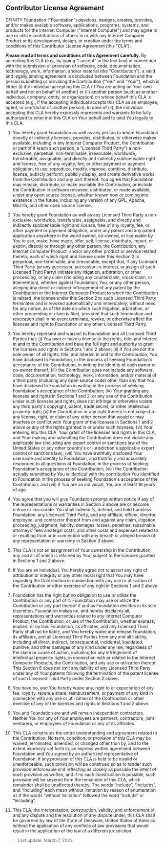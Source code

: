 ## Contributor License Agreement

DFINITY Foundation ("Foundation") develops, designs, creates, provides, and/or makes available software, applications, programs, systems, and products for the Internet Computer ("Internet Computer") and may agree to use or utilize contributions of others in or with any Internet Computer Product or its development, design, or creation under the terms and conditions of this Contributor License Agreement (this "CLA").

**Please read all terms and conditions of this Agreement carefully.**  By accepting this CLA (e.g., by typing “I accept" in the text box) in connection with the submission or provision of software, code, documentation, technology, work, information, and/or material (the "Contribution"), a valid and legally binding agreement is concluded between Foundation and the person submitting or providing the Contribution ("You" and "Your"), which is either (i) the individual accepting this CLA (if You are acting on Your own behalf and not on behalf of another) or (ii) another person (such as another individual, company, entity, or organization) on whose behalf this CLA is accepted (e.g., if the accepting individual accepts this CLA as an employee, agent, or contractor of another person).  In case of (ii), the individual accepting this CLA hereby expressly represents and warrants to be fully authorized to enter into this CLA on Your behalf and to bind You legally to this CLA.

1.	You hereby grant Foundation as well as any person to whom Foundation directly or indirectly licenses, provides, distributes, or otherwise makes available, including in any Internet Computer Product, the Contribution or part of it (each such person, a "Licensed Third Party") a non-exclusive, perpetual, non-terminable, irrevocable, worldwide, transferable, assignable, and directly and indirectly sublicensable right and license, free of any royalty, fee, or other payment or payment obligation, to use, reproduce, modify, improve, combine, distribute, license, publicly perform, publicly display, and create derivative works from the Contribution and any part thereof.  You agree that Foundation may release, distribute, or make available the Contribution, or include the Contribution in software released, distributed, or made available, under any open source license, whether known now or coming into existence in the future, including any version of any GPL, Apache, Mozilla, and other open source license.

2.	You hereby grant Foundation as well as any Licensed Third Party a non-exclusive, worldwide, transferable, assignable, and directly and indirectly sublicensable right and license, free of any royalty, fee, or other payment or payment obligation, under any patent and any patent application anywhere in the world owned, co-owned, or licensable by You to use, make, have made, offer, sell, license, distribute, import, or export, directly or through any other person, the Contribution, any Internet Computer Product, and/or any other product or service related thereto, each of which right and license under this Section 2 is perpetual, non-terminable, and irrevocable, except that, if any Licensed Third Party (or any successor, successor-in-interest, or assign of such Licensed Third Party) initiates any litigation, arbitration, or other proceeding, or any claim (including any counterclaim, cross-claim, or intervention), whether against Foundation, You, or any other person, alleging any direct or indirect infringement of any patent by the Contribution or the Internet Computer Product to which the Contribution is related, the license under this Section 2 to such Licensed Third Party terminates and is revoked automatically and immediately, without need for any notice, as of the date on which such litigation, arbitration, or other proceeding or claim is filed, provided that such termination and revocation shall in no event terminate, revoke, or otherwise affect the licenses and right to Foundation or any other Licensed Third Party.

3.	You hereby represent and warrant to Foundation and all Licensed Third Parties that: 
(i)	You own or have a license to the rights, title, and interest in and to the Contribution and have the full right and authority to grant the licenses and rights in Sections 1 and 2 above;
(ii)	if You are not the sole owner of all rights, title, and interest in and to the Contribution, You have disclosed to Foundation, in the process of seeking Foundation's acceptance of the Contribution, in writing the identity of each owner or co-owner thereof;
(iii)	the Contribution does not include any software, code, documentation, technology, work, information, and/or material of a third party (including any open source code) other than any that You have disclosed to Foundation in writing in the process of seeking Foundation's acceptance of the Contribution;
(iv)	Your granting any licenses and rights in Sections 1 and 2, or any use of the Contribution under such licenses and rights, does not infringe or otherwise violate any third party's copyright, patent, trade secret, or other intellectual property right;
(v)	the Contribution or any right thereto is not subject to any license, right, or claim of any other person that would or may interfere or conflict with Your grant of the licenses in Sections 1 and 2 above or any of the rights granted in or under such licenses;
(vi) 	Your entering into this CLA, Your grant of the licenses and rights in this CLA, and Your making and submitting the Contribution does not violate any applicable law (including any export control or sanctions law of the United States or any other country's or jurisdiction's applicable export control or sanctions law);
(vii)	You have truthfully disclosed Your username and identity to Foundation, and truthfully and accurately responded to all questions of Foundation, in the process of seeking Foundation's acceptance of the Contribution;
(viii)	the Contribution actually submitted by You is identical with the contribution You identified to Foundation in the process of seeking Foundation's acceptance of the Contribution; and
(vii)	if You are an individual, You are at least 18 years of age.

4.	You agree that you will give Foundation prompt written notice if any of the representations or warranties in Section 3 above are or become untrue or inaccurate.  You shall indemnify, defend, and hold harmless Foundation, any Licensed Third Party, and any affiliate, officer, director, employee, and contractor thereof from and against any claim, litigation, proceeding, judgment, liability, damages, losses, penalties, reasonable attorneys' fees and legal costs, and other costs and expenses related to or resulting from or in connection with any breach or alleged breach of any representation or warranty in Section 3 above.

5.	This CLA is not an assignment of Your ownership in the Contribution, any and all of which is retained by You, subject to the licenses granted in Sections 1 and 2 above.  

6.	If You are an individual, You hereby agree not to assert any right of attribution or integrity or any other moral right that You may have regarding the Contribution in connection with any use or utilization of the Contribution or other exercise of any right in Sections 1 and 2 above.

7.	Foundation has the right but no obligation to use or utilize the Contribution or any part of it.  Foundation may use or utilize the Contribution or any part thereof if and as Foundation decides in its sole discretion.  Foundation makes no, and hereby disclaims all, representations and warranties related to any Internet Computer Product, the Contribution, or use of the Contribution, whether express, implied, or by law.  Foundation, its affiliates, and any Licensed Third Party shall not be liable, and You hereby waive and release Foundation, its affiliates, and all Licensed Third Parties from any and all liability, including all direct, indirect, consequential, incidental, liquidated, punitive, and other damages of any kind under any law, regardless of the claim or cause of action, including for any infringement of intellectual property rights, in connection with or related to the Internet Computer Products, the Contribution, and any use or utilization thereof.  This Section 6 does not limit any liability of any Licensed Third Party under any of Your patents following the termination of the patent license of such Licensed Third Party under Section 2 above.

8.	You have no, and You hereby waive any, right to or expectation of any fee, royalty, revenue share, reimbursement, or payment of any kind in connection with any use or utilization of the Contribution or other exercise of any of the licenses and rights in Sections 1 and 2 above.  

9.	You and Foundation are and will remain independent contractors.  Neither You nor any of Your employees are partners, contractors, joint venturers, or employees of Foundation or any of its affiliates.

10.	This CLA constitutes the entire understanding and agreement related to the Contribution.  No term, condition, or provision of this CLA may be waived, terminated, amended, or changed other than by, and to the extent expressly set forth in, an express written agreement between Foundation and You signed by an authorized representative of Foundation.  If any provision of this CLA is held to be invalid or unenforceable, such provision will be construed so as to render such provision enforceable and reflecting as closely as possible the intent of such provision as written, and if no such construction is possible, such provision will be severed from the remainder of this CLA, which remainder shall be unaffected thereby.  The words “include”, “includes”, and “including” each mean without limitation by reason of enumeration as if the words “without limitation” followed the word “include” or “including".

11.	This CLA, the interpretation, construction, validity, and enforcement of, and any dispute and the resolution of any dispute under, this CLA shall be governed by law of the State of Delaware, United States of America, without the application of any conflicts of law provisions that would result in the application of the law of a different jurisdiction.

> Last update: March 7, 2022.
